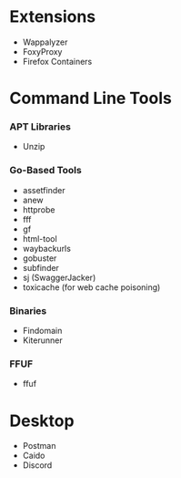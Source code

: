 # Extensions
- Wappalyzer
- FoxyProxy
- Firefox Containers

# Command Line Tools

### APT Libraries
- Unzip

### Go-Based Tools
- assetfinder
- anew
- httprobe
- fff
- gf
- html-tool
- waybackurls
- gobuster
- subfinder
- sj (SwaggerJacker)
- toxicache (for web cache poisoning)

### Binaries
- Findomain
- Kiterunner

### FFUF
- ffuf

# Desktop
- Postman
- Caido
- Discord
